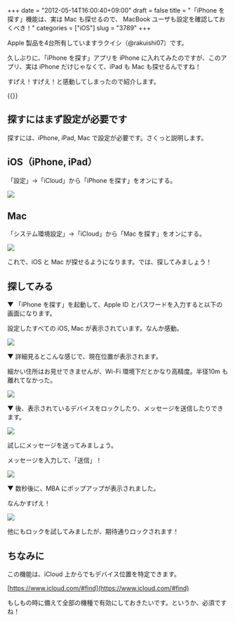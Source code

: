 +++
date = "2012-05-14T16:00:40+09:00"
draft = false
title = "「iPhone を探す」機能は、実は Mac も探せるので、 MacBook ユーザも設定を確認しておくべき！"
categories = ["iOS"]
slug = "3789"
+++

Apple 製品を4台所有していますラクイシ（@rakuishi07）です。

久しぶりに、「iPhone を探す」アプリを iPhone に入れてみたのですが、このアプリ、実は iPhone だけじゃなくて、iPad も Mac も探せるんですね！

すげえ！すげえ！と感動してしまったので紹介します。

{{<app id="376101648" title="iPhoneを探す 1.4（無料）" src="http://a1.mzstatic.com/us/r1000/117/Purple/09/cb/6e/mzl.nfxlrxqt.100x100-75.png">}}

## 探すにはまず設定が必要です

探すには、iPhone, iPad, Mac で設定が必要です。さくっと説明します。

## iOS（iPhone, iPad）

「設定」→「iCloud」から「iPhone を探す」をオンにする。

![](/images/2012/05/3789_1.png)

## Mac

「システム環境設定」→「iCloud」から「Mac を探す」をオンにする。

![](/images/2012/05/3789_2.png)

これで、iOS と Mac が探せるようになります。では、探してみましょう！

## 探してみる

▼ 「iPhone を探す」を起動して、Apple ID とパスワードを入力すると以下の画面になります。

設定したすべての iOS, Mac が表示されています。なんか感動。

![](/images/2012/05/3789_3.png)

▼ 詳細見るとこんな感じで、現在位置が表示されます。

細かい住所はお見せできませんが、Wi-Fi 環境下だとかなり高精度。半径10m も離れてなかった。

![](/images/2012/05/3789_4.png)

▼ 後、表示されているデバイスをロックしたり、メッセージを送信したりできます。

![](/images/2012/05/3789_5.png)

試しにメッセージを送ってみましょう。

メッセージを入力して、「送信」！

![](/images/2012/05/3789_6.png)

▼ 数秒後に、MBA にポップアップが表示されました。

なんかすげえ！

![](/images/2012/05/3789_7.png)

他にもロックを試してみましたが、期待通りロックされます！

## ちなみに

この機能は、iCloud 上からでもデバイス位置を特定できます。

[https://www.icloud.com/#find](https://www.icloud.com/#find)

もしもの時に備えて全部の機種で有効にしておきたいです。というか、必須ですね！
